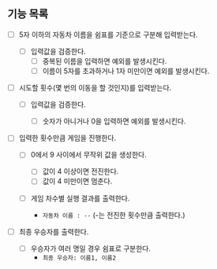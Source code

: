 ## 기능 목록

- [ ] 5자 이하의 자동차 이름을 쉼표를 기준으로 구분해 입력받는다.

  - [ ] 입력값을 검증한다.
    - [ ] 중복된 이름을 입력하면 예외를 발생시킨다.
    - [ ] 이름이 5자를 초과하거나 1자 미만이면 예외를 발생시킨다.

- [ ] 시도할 횟수(몇 번의 이동을 할 것인지)를 입력받는다.

  - [ ] 입력값을 검증한다.

    - [ ] 숫자가 아니거나 0을 입력하면 예외를 발생시킨다.

- [ ] 입력한 횟수만큼 게임을 진행한다.

  - [ ] 0에서 9 사이에서 무작위 값을 생성한다.

    - [ ] 값이 4 이상이면 전진한다.
    - [ ] 값이 4 미만이면 멈춘다.

  - [ ] 게임 차수별 실행 결과를 출력한다.
    - `자동차 이름 : --` (-는 전진한 횟수만큼 출력한다.)

- [ ] 최종 우승자를 출력한다.
  - [ ] 우승자가 여러 명일 경우 쉼표로 구분한다.
    - `최종 우승자: 이름1, 이름2`
